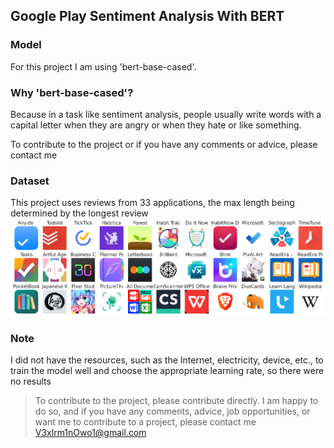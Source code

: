 ## Google Play Sentiment Analysis With BERT

### Model 

For this project I am using 'bert-base-cased'.

### Why 'bert-base-cased'? 

Because in a task like sentiment analysis, people usually write words with a capital letter when they are angry or when they hate or like something.


To contribute to the project or if you have any comments or advice, please contact me


### Dataset

This project uses reviews from 33 applications, the max length being determined by the longest review
<img src='https://github.com/v3xlrm1nOwo1/Google-Play-Sentiment-Analysis-With-BERT/blob/99a077da77dd114a8657736a735c1fd7497daaf8/apps.png' />

### Note

I did not have the resources, such as the Internet, electricity, device, etc., to train the model well and choose the appropriate learning rate, so there were no results


> To contribute to the project, please contribute directly. I am happy to do so, and if you have any comments, advice, job opportunities, or want me to contribute to a project, please contact me <a href='mailto:V3xlrm1nOwo1@gmail.com' target='blank'>V3xlrm1nOwo1@gmail.com</a>
